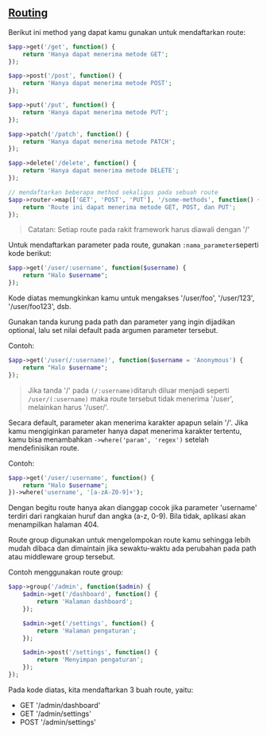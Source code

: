 
<a id="routing"></a>
## [Routing](#routing)

Berikut ini method yang dapat kamu gunakan untuk mendaftarkan route:

```php
$app->get('/get', function() {
    return 'Hanya dapat menerima metode GET';
});

$app->post('/post', function() {
    return 'Hanya dapat menerima metode POST';
});

$app->put('/put', function() {
    return 'Hanya dapat menerima metode PUT';
});

$app->patch('/patch', function() {
    return 'Hanya dapat menerima metode PATCH';
});

$app->delete('/delete', function() {
    return 'Hanya dapat menerima metode DELETE';
});

// mendaftarkan beberapa method sekaligus pada sebuah route
$app->router->map(['GET', 'POST', 'PUT'], '/some-methods', function() {
    return 'Route ini dapat menerima metode GET, POST, dan PUT';
});
```             

> Catatan: Setiap route pada rakit framework harus diawali dengan '/'

Untuk mendaftarkan parameter pada route, gunakan `:nama_parameter`seperti kode berikut:

```php
$app->get('/user/:username', function($username) {
    return "Halo $username";
});
```

Kode diatas memungkinkan kamu untuk mengakses '/user/foo', '/user/123', '/user/foo123', dsb.

Gunakan tanda kurung pada path dan parameter yang ingin dijadikan optional, lalu set nilai default pada argumen parameter tersebut.

Contoh:

```php
$app->get('/user(/:username)', function($username = 'Anonymous') {
    return "Halo $username";
});
```

> Jika tanda '/' pada `(/:username)`ditaruh diluar menjadi seperti `/user/(:username)`
  maka route tersebut tidak menerima '/user', melainkan harus '/user/'. 

Secara default, parameter akan menerima karakter apapun selain '/'. 
Jika kamu mengiginkan parameter hanya dapat menerima karakter tertentu, kamu bisa menambahkan `->where('param', 'regex')`
setelah mendefinisikan route. 

Contoh:

```php
$app->get('/user/:username', function() {
    return "Halo $username";
})->where('username', '[a-zA-Z0-9]+');
```

Dengan begitu route hanya akan dianggap cocok jika parameter 'username' terdiri dari rangkaian huruf dan angka (a-z, 0-9).
Bila tidak, aplikasi akan menampilkan halaman 404.

Route group digunakan untuk mengelompokan route kamu sehingga lebih mudah dibaca dan dimaintain jika sewaktu-waktu ada perubahan pada path atau middleware group tersebut.

Contoh menggunakan route group:

```php
$app->group('/admin', function($admin) {
    $admin->get('/dashboard', function() {
        return 'Halaman dashboard';
    });

    $admin->get('/settings', function() {
        return 'Halaman pengaturan';
    });

    $admin->post('/settings', function() {
        return 'Menyimpan pengaturan';
    });
});
```

Pada kode diatas, kita mendaftarkan 3 buah route, yaitu:

* GET '/admin/dashboard'
* GET '/admin/settings'
* POST '/admin/settings'
